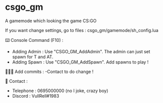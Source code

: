 # csgo_gm
A gamemode which looking the game CS:GO

If you want change settings, go to files : csgo_gm/gamemode/sh_config.lua

⌨️ Console Command (F10) :
- Adding Admin : Use "CSGO_GM_AddAdmin". The admin can just set spawn for T and AT.
- Adding Spawn : Use "CSGO_GM_AddSpawn". Add spawns to play !

👩🏽‍💻 Add commits :
-Contact to do change !
    
📱 Contact :
   - Telephone : 0695000000 (no I joke, crazy boy)
   - Discord : VullRell#1983
